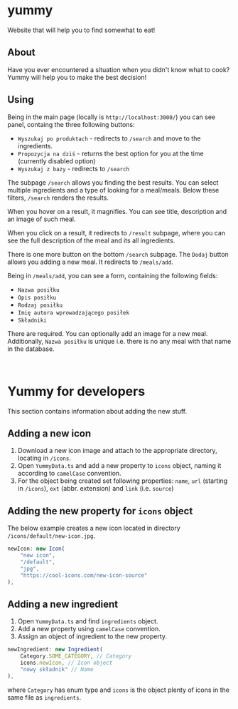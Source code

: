 # yummy

Website that will help you to find somewhat to eat!

## About

Have you ever encountered a situation when you didn't know what to cook?
Yummy will help you to make the best decision!

## Using

Being in the main page (locally is `http://localhost:3000/`) you can see panel, containg the three following buttons:

-   `Wyszukaj po produktach` - redirects to `/search` and move to the ingredients.
-   `Propozycja na dziś` - returns the best option for you at the time (currently disabled option)
-   `Wyszukaj z bazy` - redirects to `/search`

The subpage `/search` allows you finding the best results. You can select multiple ingredients and a type of looking for a meal/meals. Below these filters, `/search` renders the results.

When you hover on a result, it magnifies. You can see title, description and an image of such meal.

When you click on a result, it redirects to `/result` subpage, where you can see the full description of the meal and its all ingredients.

There is one more button on the bottom `/search` subpage. The `Dodaj` button allows you adding a new meal. It redirects to `/meals/add`.

Being in `/meals/add`, you can see a form, containing the following fields:

-   `Nazwa posiłku`
-   `Opis posiłku`
-   `Rodzaj posiłku`
-   `Imię autora wprowadzającego posiłek`
-   `Składniki`

There are required. You can optionally add an image for a new meal.
Additionally, `Nazwa posiłku` is unique i.e. there is no any meal with that name in the database.

<br />

# Yummy for developers

This section contains information about adding the new stuff.

## Adding a new icon

1. Download a new icon image and attach to the appropriate directory, locating in `/icons`.
2. Open `YummyData.ts` and add a new property to `icons` object, naming it according to `camelCase` convention.
3. For the object being created set following properties: `name`, `url` (starting in `/icons`), `ext` (abbr. extension) and `link` (i.e. `source`)

## Adding the new property for `icons` object

The below example creates a new icon located in directory `/icons/default/new-icon.jpg`.
<br />

```javascript
newIcon: new Icon(
    "new icon",
    "/default",
    "jpg",
    "https://cool-icons.com/new-icon-source"
),
```

## Adding a new ingredient

1. Open `YummyData.ts` and find `ingredients` object.
2. Add a new property using `camelCase` convention.
3. Assign an object of ingredient to the new property.

```javascript
newIngredient: new Ingredient(
    Category.SOME_CATEGORY, // Category
    icons.newIcon, // Icon object
    "nowy składnik" // Name
),
```

where `Category` has enum type and `icons` is the object plenty of icons in the same file as `ingredients`.
